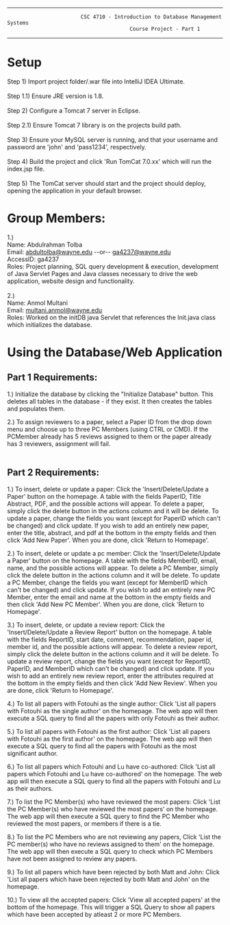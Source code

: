************************************************************************************************************************
                            CSC 4710 - Introduction to Database Management Systems
                                            Course Project - Part 1
************************************************************************************************************************

# Setup

Step 1) Import project folder/.war file into IntelliJ IDEA Ultimate. <br><br>
Step 1.1) Ensure JRE version is 1.8. <br><br>
Step 2) Configure a Tomcat 7 server in Eclipse. <br><br>
Step 2.1) Ensure Tomcat 7 library is on the projects build path. <br><br>
Step 3) Ensure your MySQL server is running, and that your username and password are 'john' and 'pass1234', respectively. <br><br>
Step 4) Build the project and click 'Run TomCat 7.0.xx' which will run the index.jsp file. <br><br>
Step 5) The TomCat server should start and the project should deploy, opening the application in your default browser. <br>


# Group Members:

1.) <br>
Name:       Abdulrahman Tolba <br>
Email:      abdultolba@wayne.edu --or-- ga4237@wayne.edu <br>
AccessID:   ga4237 <br>
Roles:      Project planning, SQL query development & execution, development of Java Servlet Pages and Java classes
necessary to drive the web application, website design and functionality. <br>
<br>
2.) <br>
Name:       Anmol Multani <br>
Email:      multani.anmol@wayne.edu <br>
Roles:      Worked on the initDB java Servlet that references the Init.java class which initializes the database. <br>

# Using the Database/Web Application

## Part 1 Requirements: <br>

1.) Initialize the database by clicking the "Initialize Database" button. This deletes all tables in the database - if they exist. It then creates the tables and populates them. <br>

2.) To assign reviewers to a paper, select a Paper ID from the drop down menu and choose up to three PC Members (using CTRL or CMD). If the PCMember already has 5 reviews assigned to them or the paper already has 3 reviewers, assignment will fail. <br> <br>

## Part 2 Requirements: <br>

1.) To insert, delete or update a paper: Click the 'Insert/Delete/Update a Paper' button on the homepage. A table with the fields PaperID, Title	Abstract, PDF, and the possible actions will appear. To delete a paper, simply click the delete button in the actions column and it will be delete. To update a paper, change the fields you want (except for PaperID which can't be changed) and click update. If you wish to add an entirely new paper, enter the title, abstract, and pdf at the bottom in the empty fields and then click 'Add New Paper'. When you are done, click 'Return to Homepage'. <br>

2.) To insert, delete or update a pc member: Click the 'Insert/Delete/Update a Paper' button on the homepage. A table with the fields MemberID, email, name, and the possible actions will appear. To delete a PC Member, simply click the delete button in the actions column and it will be delete. To update a PC Member, change the fields you want (except for MemberID which can't be changed) and click update. If you wish to add an entirely new PC Member, enter the email and name at the bottom in the empty fields and then click 'Add New PC Member'. When you are done, click 'Return to Homepage'. <br>

3.) To insert, delete, or update a review report: Click the 'Insert/Delete/Update a Review Report' button on the homepage. A table with the fields ReportID, start date, comment, recommendation, paper id, member id, and the possible actions will appear. To delete a review report, simply click the delete button in the actions column and it will be delete. To update a review report, change the fields you want (except for ReportID, PaperID, and MemberID which can't be changed) and click update. If you wish to add an entirely new review report, enter the attributes required at the bottom in the empty fields and then click 'Add New Review'. When you are done, click 'Return to Homepage'. <br>

4.) To list all papers with Fotouhi as the single author: Click 'List all papers with Fotouhi as the single author' on the homepage. The web app will then execute a SQL query to find all the papers with only Fotouhi as their author. <br>

5.) To list all papers with Fotouhi as the first author: Click 'List all papers with Fotouhi as the first author' on the homepage. The web app will then execute a SQL query to find all the papers with Fotouhi as the most significant author. <br>

6.) To list all papers which Fotouhi and Lu have co-authored: Click 'List all papers which Fotouhi and Lu have co-authored' on the homepage. The web app will then execute a SQL query to find all the papers with Fotouhi and Lu as their authors. <br>

7.) To list the PC Member(s) who have reviewed the most papers: Click 'List the PC Member(s) who have reviewed the most papers' on the homepage. The web app will then execute a SQL query to find the PC Member who reviewed the most papers, or members if there is a tie. <br>

8.) To list the PC Members who are not reviewing any papers, Click 'List the PC member(s) who have no reviews assigned to them' on the homepage. The web app will then execute a SQL query to check which PC Members have not been assigned to review any papers. <br>

9.) To list all papers which have been rejected by both Matt and John: Click 'List all papers which have been rejected by both Matt and John' on the homepage. <br>

10.) To view all the accepted papers: Click 'View all accepted papers' at the bottom of the homepage. This will trigger a SQL Query to show all papers which have been accepted by atleast 2 or more PC Members. 





